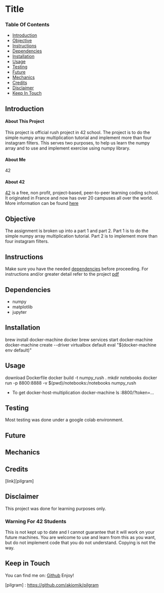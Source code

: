 # Title

### Table Of Contents
* [Introduction](#introduction)
* [Objective](#objective)
* [Instructions](#instructions)
* [Dependencies](#dependencies)
* [Installation](#installation)
* [Usage](#usage)
* [Testing](#testing) 
* [Future](#future)
* [Mechanics](#mechanics)
* [Credits](#credits)
* [Disclaimer](#disclaimer)
* [Keep In Touch](#keep-in-touch)

## Introduction  

#### About This Project
This project is official rush project in 42 school. The project is to do the simple numpy array multiplication tutorial and implement more than four instagram filters. This serves two purposes, to help us learn the numpy array and to use and implement exercise using numpy library.
#### About Me
42
#### About 42  
[42][42] is a free, non profit, project-based, peer-to-peer learning coding school. It originated in France and now has over 20 campuses all over the world. More information can be found [here][42] 

## Objective  
The assignment is broken up into a part 1 and part 2.
Part 1 is to do the simple numpy array multiplication tutorial.
Part 2 is to implement more than four instagram filters.

## Instructions
Make sure you have the needed [dependencies](#dependencies) before proceeding.
For instructions and/or greater detail refer to the project [pdf][pdf]

## Dependencies  
* numpy
* matplotlib
* jupyter

## Installation
brew install docker-machine docker
brew services start docker-machine
docker-machine create --driver virtualbox default
eval "$(docker-machine env default)"

## Usage  
download Dockerfile
docker build -t numpy_rush .
mkdir notebooks
docker run -p 8800:8888 -v $(pwd)/notebooks:/notebooks numpy_rush
- To get docker-host-multiplication
docker-machine ls
<docker-host-ip>:8800/?token=...

## Testing  
Most testing was done under a google colab environment.

## Future

## Mechanics  

## Credits  
[link][pilgram]

## Disclaimer

This project was done for learning purposes only.

### Warning For 42 Students

This is not kept up to date and I cannot guarantee that it will work on your future machines. You are welcome to use and learn from this as you want, but do not implement code that you do not understand. Copying is not the way. 

## Keep in Touch

You can find me on:
[Github][kosehy]
Enjoy!

[42]: http://42.us.org "42 USA"
[pdf]: https://github.com/kosehy/numpy_rush/blob/master/numpy.en.pdf
[kosehy]: https://github.com/kosehy
[pilgram] : https://github.com/akiomik/pilgram

